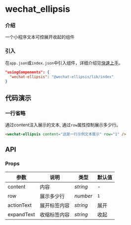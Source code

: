 # 

# wechat_ellipsis

### 介绍

一个小程序文本可控展开收起的组件

### 引入

在`app.json`或`index.json`中引入组件，详细介绍见[快速上手](#/quickstart#yin-ru-zu-jian)。

```json
"usingComponents": {
  "wechat-ellipsis": "@wechat-ellipsis/lib/index"
}
```

## 代码演示

### 一行省略

通过content注入展示的文本, 通过`row`属性控制展示多少行。

```html
<wechat-ellipsis content="这是一行示例文本展示" row="1" />
```
## API

### Props

| 参数 | 说明 | 类型 | 默认值 |
| --- | --- | --- | --- |
| content | 内容 | _string_ | - |
| row | 展示多少行| _number_ | `1` |
| actionText | 展开标签内容 | _string_ | 展开 |
| expandText | 收缩标签内容 | _string_ | 收起 |
